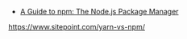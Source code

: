 * [A Guide to npm: The Node.js Package Manager](https://www.toptal.com/javascript/a-guide-to-npm-the-node-package-manager)

https://www.sitepoint.com/yarn-vs-npm/
